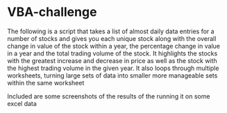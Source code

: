 # VBA-challenge
The following is a script that takes a list of almost daily data entries for a number of stocks and gives you each unique stock along with the overall change in value of the stock within a year, the percentage change in value in a year and the total trading volume of the stock. It highlights the stocks with the greatest increase and decrease in price as well as the stock with the highest trading volume in the given year. It also loops through multiple worksheets, turning large sets of data into smaller more manageable sets within the same worksheet

Included are some screenshots of the results of the running it on some excel data
